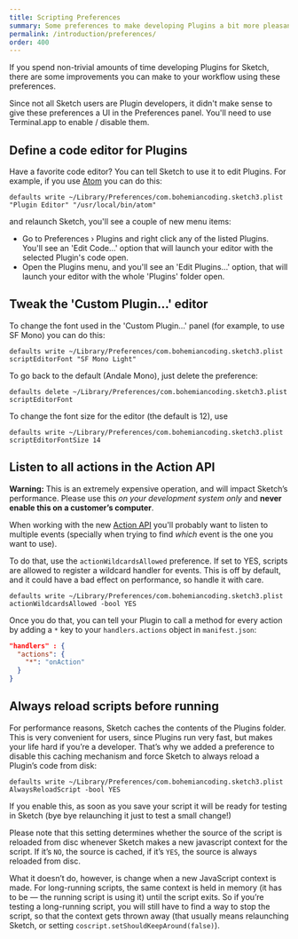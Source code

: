 ```yaml
---
title: Scripting Preferences
summary: Some preferences to make developing Plugins a bit more pleasant
permalink: /introduction/preferences/
order: 400
---
```


If you spend non-trivial amounts of time developing Plugins for Sketch, there are some improvements you can make to your workflow using these preferences.

Since not all Sketch users are Plugin developers, it didn't make sense to give these preferences a UI in the Preferences panel. You'll need to use Terminal.app to enable / disable them.

## Define a code editor for Plugins

Have a favorite code editor? You can tell Sketch to use it to edit Plugins. For example, if you use [Atom](https://atom.io) you can do this:

```shell
defaults write ~/Library/Preferences/com.bohemiancoding.sketch3.plist "Plugin Editor" "/usr/local/bin/atom"
```

and relaunch Sketch, you'll see a couple of new menu items:

- Go to Preferences › Plugins and right click any of the listed Plugins. You'll see an 'Edit Code…' option that will launch your editor with the selected Plugin's code open.
- Open the Plugins menu, and you'll see an 'Edit Plugins…' option, that will launch your editor with the whole 'Plugins' folder open.

## Tweak the 'Custom Plugin…' editor

To change the font used in the 'Custom Plugin…' panel (for example, to use SF Mono) you can do this:

```shell
defaults write ~/Library/Preferences/com.bohemiancoding.sketch3.plist scriptEditorFont "SF Mono Light"
```

To go back to the default (Andale Mono), just delete the preference:

```shell
defaults delete ~/Library/Preferences/com.bohemiancoding.sketch3.plist scriptEditorFont
```

To change the font size for the editor (the default is 12), use

```shell
defaults write ~/Library/Preferences/com.bohemiancoding.sketch3.plist scriptEditorFontSize 14
```

## Listen to all actions in the Action API

<p class="warning">
  <strong>Warning:</strong> This is an extremely expensive operation, and will impact Sketch’s performance. Please use this <em>on your development system only</em> and <strong>never enable this on a customer’s computer</strong>.
</p>

When working with the new [Action API](/reference/action/) you'll probably want to listen to multiple events (specially when trying to find *which* event is the one you want to use).

To do that, use the `actionWildcardsAllowed` preference. If set to YES, scripts are allowed to register a wildcard handler for events. This is off by default, and it could have a bad effect on performance, so handle it with care.

```shell
defaults write ~/Library/Preferences/com.bohemiancoding.sketch3.plist actionWildcardsAllowed -bool YES
```

Once you do that, you can tell your Plugin to call a method for every action by adding a `*` key to your `handlers.actions` object in `manifest.json`:

```json
"handlers" : {
  "actions": {
    "*": "onAction"
  }
}
```

## Always reload scripts before running

For performance reasons, Sketch caches the contents of the Plugins folder. This is very convenient for users, since Plugins run very fast, but makes your life hard if you’re a developer. That’s why we added a preference to disable this caching mechanism and force Sketch to always reload a Plugin’s code from disk:


```shell
defaults write ~/Library/Preferences/com.bohemiancoding.sketch3.plist AlwaysReloadScript -bool YES
```

If you enable this, as soon as you save your script it will be ready for testing in Sketch (bye bye relaunching it just to test a small change!)

Please note that this setting determines whether the source of the script is reloaded from disc whenever Sketch makes a new javascript context for the script. If it’s `NO`, the source is cached, if it’s `YES`, the source is always reloaded from disc.

What it doesn’t do, however, is change when a new JavaScript context is made. For long-running scripts, the same context is held in memory (it has to be — the running script is using it) until the script exits. So if you’re testing a long-running script, you will still have to find a way to stop the script, so that the context gets thrown away (that usually means relaunching Sketch, or setting `coscript.setShouldKeepAround(false)`).
